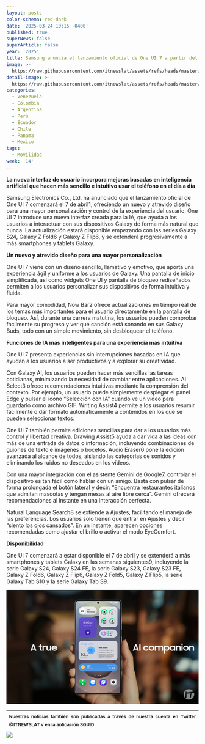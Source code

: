 ```yaml
---
layout: posts
color-schema: red-dark
date: '2025-03-24 10:15 -0400'
published: true
superNews: false
superArticle: false
year: '2025'
title: Samsung anuncia el lanzamiento oficial de One UI 7 a partir del 7 de abril
image: >-
  https://raw.githubusercontent.com/itnewslat/assets/refs/heads/master/img/540x320/Samsung-uio-7-p.jpg
detail-image: >-
  https://raw.githubusercontent.com/itnewslat/assets/refs/heads/master/img/1024x680/Samsung-uio-7-g.jpg
categories:
  - Venezuela
  - Colombia
  - Argentina
  - Perú
  - Ecuador
  - Chile
  - Panama
  - Mexico
tags:
  - Movilidad
week: '14'
---
```

**La nueva interfaz de usuario incorpora mejoras basadas en inteligencia artificial que hacen más sencillo e intuitivo usar el teléfono en el día a día**

Samsung Electronics Co., Ltd. ha anunciado que el lanzamiento oficial de One UI 7 comenzará el 7 de abril1, ofreciendo un nuevo y atrevido diseño para una mayor personalización y control de la experiencia del usuario. One UI 7 introduce una nueva interfaz creada para la IA, que ayuda a los usuarios a interactuar con sus dispositivos Galaxy de forma más natural que nunca. La actualización estará disponible empezando con las series Galaxy S24, Galaxy Z Fold6 y Galaxy Z Flip6, y se extenderá progresivamente a más smartphones y tablets Galaxy.

**Un nuevo y atrevido diseño para una mayor personalización**

One UI 7 viene con un diseño sencillo, llamativo y emotivo, que aporta una experiencia ágil y uniforme a los usuarios de Galaxy. Una pantalla de inicio simplificada, así como widgets One UI y pantalla de bloqueo rediseñados permiten a los usuarios personalizar sus dispositivos de forma intuitiva y fluida.

Para mayor comodidad, Now Bar2 ofrece actualizaciones en tiempo real de los temas más importantes para el usuario directamente en la pantalla de bloqueo. Así, durante una carrera matutina, los usuarios pueden comprobar fácilmente su progreso y ver qué canción está sonando en sus Galaxy Buds, todo con un simple movimiento, sin desbloquear el teléfono.

**Funciones de IA más inteligentes para una experiencia más intuitiva**

One UI 7 presenta experiencias sin interrupciones basadas en IA que ayudan a los usuarios a ser productivos y a explorar su creatividad.

Con Galaxy AI, los usuarios pueden hacer más sencillas las tareas cotidianas, minimizando la necesidad de cambiar entre aplicaciones. AI Select3 ofrece recomendaciones intuitivas mediante la comprensión del contexto. Por ejemplo, un usuario puede simplemente desplegar el panel Edge y pulsar el icono “Selección con IA” cuando ve un vídeo para guardarlo como archivo GIF. Writing Assist4 permite a los usuarios resumir fácilmente o dar formato automáticamente a contenidos en los que se pueden seleccionar textos.

One UI 7 también permite ediciones sencillas para dar a los usuarios más control y libertad creativa. Drawing Assist5 ayuda a dar vida a las ideas con más de una entrada de datos o información, incluyendo combinaciones de guiones de texto e imágenes o bocetos. Audio Eraser6 pone la edición avanzada al alcance de todos, aislando las categorías de sonidos y eliminando los ruidos no deseados en los vídeos.

Con una mayor integración con el asistente Gemini de Google7, controlar el dispositivo es tan fácil como hablar con un amigo. Basta con pulsar de forma prolongada el botón lateral y decir: “Encuentra restaurantes italianos que admitan mascotas y tengan mesas al aire libre cerca”. Gemini ofrecerá recomendaciones al instante en una interacción perfecta.

Natural Language Search8 se extiende a Ajustes, facilitando el manejo de las preferencias. Los usuarios solo tienen que entrar en Ajustes y decir “siento los ojos cansados”. En un instante, aparecen opciones recomendadas como ajustar el brillo o activar el modo EyeComfort.

**Disponibilidad**

One UI 7 comenzará a estar disponible el 7 de abril y se extenderá a más smartphones y tablets Galaxy en las semanas siguientes9, incluyendo la serie Galaxy S24, Galaxy S24 FE, la serie Galaxy S23, Galaxy S23 FE, Galaxy Z Fold6, Galaxy Z Flip6, Galaxy Z Fold5, Galaxy Z Flip5, la serie Galaxy Tab S10 y la serie Galaxy Tab S9.

![](https://raw.githubusercontent.com/itnewslat/assets/refs/heads/master/img/540x320/Samsung-uio-7-p.jpg)

<table style="height: 42px;" width="569">
<tbody>
<tr>
<td style="text-align: justify;"><sub><strong>Nuestras noticias también son publicadas a través de nuestra cuenta en Twitter <a href="https://twitter.com/itnewslat?lang=es">@ITNEWSLAT</a> y en la aplicación <a href="https://squidapp.co/en/">SQUID</a></strong></sub></td>
</tr>
</tbody>
</table>

<img src="https://tracker.metricool.com/c3po.jpg?hash=56f88a41e39ab42c063cc51676587a04"/>